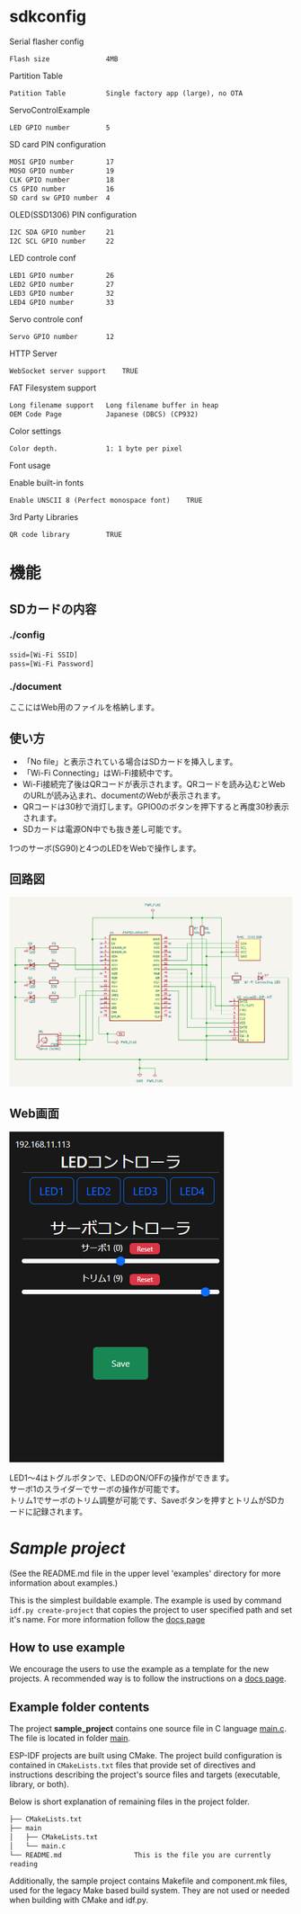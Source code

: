 # sdkconfig
Serial flasher config

	Flash size				4MB

Partition Table

	Patition Table			Single factory app (large), no OTA

ServoControlExample

	LED GPIO number			5

SD card PIN configuration

	MOSI GPIO number		17
	MOSO GPIO number		19
	CLK GPIO number			18
	CS GPIO number			16
	SD card sw GPIO number	4

OLED(SSD1306) PIN configuration

	I2C SDA GPIO number		21
	I2C SCL GPIO number		22

LED controle conf

	LED1 GPIO number		26
	LED2 GPIO number		27
	LED3 GPIO number		32
	LED4 GPIO number		33

Servo controle conf

	Servo GPIO number		12
	
HTTP Server

	WebSocket server support	TRUE

FAT Filesystem support

	Long filename support	Long filename buffer in heap
	OEM Code Page			Japanese (DBCS) (CP932)

Color settings

	Color depth.			1: 1 byte per pixel

Font usage

Enable built-in fonts

	Enable UNSCII 8 (Perfect monospace font)	TRUE

3rd Party Libraries

	QR code library			TRUE

# 機能

## SDカードの内容

### ./config

```
ssid=[Wi-Fi SSID]
pass=[Wi-Fi Password]
```

### ./document

ここにはWeb用のファイルを格納します。

## 使い方

* 「No file」と表示されている場合はSDカードを挿入します。
* 「Wi-Fi Connecting」はWi-Fi接続中です。
* Wi-Fi接続完了後はQRコードが表示されます。QRコードを読み込むとWebのURLが読み込まれ、documentのWebが表示されます。
* QRコードは30秒で消灯します。GPIO0のボタンを押下すると再度30秒表示されます。
* SDカードは電源ON中でも抜き差し可能です。

1つのサーボ(SG90)と4つのLEDをWebで操作します。

## 回路図

![回路図](https://github.com/yasuyoshi64/ServoControlExample/blob/main/ServoControlExample.png?raw=true)

## Web画面

![Web画面](https://github.com/yasuyoshi64/ServoControlExample/blob/main/ServoControlExampleWeb.png?raw=true)

LED1～4はトグルボタンで、LEDのON/OFFの操作ができます。<br/>
サーボ1のスライダーでサーボの操作が可能です。<br/>
トリム1でサーボのトリム調整が可能です、Saveボタンを押すとトリムがSDカードに記録されます。

# _Sample project_

(See the README.md file in the upper level 'examples' directory for more information about examples.)

This is the simplest buildable example. The example is used by command `idf.py create-project`
that copies the project to user specified path and set it's name. For more information follow the [docs page](https://docs.espressif.com/projects/esp-idf/en/latest/api-guides/build-system.html#start-a-new-project)



## How to use example
We encourage the users to use the example as a template for the new projects.
A recommended way is to follow the instructions on a [docs page](https://docs.espressif.com/projects/esp-idf/en/latest/api-guides/build-system.html#start-a-new-project).

## Example folder contents

The project **sample_project** contains one source file in C language [main.c](main/main.c). The file is located in folder [main](main).

ESP-IDF projects are built using CMake. The project build configuration is contained in `CMakeLists.txt`
files that provide set of directives and instructions describing the project's source files and targets
(executable, library, or both). 

Below is short explanation of remaining files in the project folder.

```
├── CMakeLists.txt
├── main
│   ├── CMakeLists.txt
│   └── main.c
└── README.md                  This is the file you are currently reading
```
Additionally, the sample project contains Makefile and component.mk files, used for the legacy Make based build system. 
They are not used or needed when building with CMake and idf.py.
